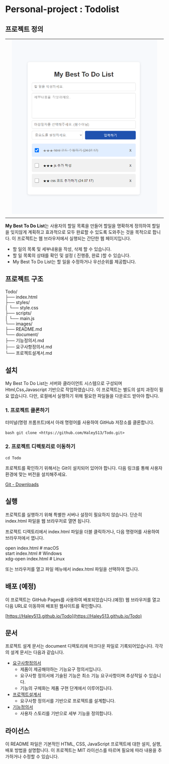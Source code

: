 # Personal-project : Todolist

## 프로젝트 정의

|   |           |   |
|----------|:-------------:|------|
|  |  ![Mybesttodolist](./images/main.PNG) | |
|   |           |   |

**My Best To Do List**는 사용자의 할일 목록을 만들어 할일을 명확하게 정의하여 할일을 잊지않게 계획하고 효과적으로 모두 완료할 수 있도록 도와주는 것을 목적으로 합니다. 이 프로젝트는 웹 브라우저에서 실행되는 간단한 웹 페이지입니다.

- 할 일의 목록 및 세부내용을 작성, 삭제 할 수 있습니다.
- 할 일 목록의 상태를 확인 및 설정 ( 진행중, 완료 )할 수 있습니다.
- My Best To Do List는 할 일을 수정하거나 우선순위를 제공합니다.

## 프로젝트 구조

Todo/  
├── index.html  
├── styles/  
│ └── style.css  
├── scripts/  
│ └── main.js  
└── images/  
├── README.md  
└── document/  
├── 기능정의서.md  
├── 요구사항정의서.md  
└── 프로젝트설계서.md  

## 설치

My Best To Do List는 서버와 클라이언트 시스템으로 구성되며 Html,Css,Javascript 기반으로 작업하였습니다. 
이 프로젝트는 별도의 설치 과정이 필요 없습니다. 다만, 로컬에서 실행하기 위해 필요한 파일들을 다운로드 받아야 합니다.

### 1. 프로젝트 클론하기
터미널(명령 프롬프트)에서 아래 명령어를 사용하여 GitHub 저장소를 클론합니다.

``` bash git clone <https://github.com/Haley513/Todo.git>  ```

### 2. 프로젝트 디렉토리로 이동하기

``` cd Todo ```

프로젝트를 확인하기 위해서는 Git이 설치되어 있어야 합니다. 다음 링크를 통해 사용자 환경에 맞는 버전을 설치해주세요.

[Git - Downloads](https://git-scm.com/downloads)

## 실행

프로젝트를 실행하기 위해 특별한 서버나 설정이 필요하지 않습니다. 단순히 index.html 파일을 웹 브라우저로 열면 됩니다.

프로젝트 디렉토리에서 index.html 파일을 더블 클릭하거나, 다음 명령어를 사용하여 브라우저에서 엽니다.

 open index.html # macOS  
 start index.html # Windows  
 xdg-open index.html # Linux 

또는 브라우저를 열고 파일 메뉴에서 index.html 파일을 선택하여 엽니다.

## 배포 (예정)

이 프로젝트는 GitHub Pages를 사용하여 배포되었습니다.(예정)
웹 브라우저를 열고 다음 URL로 이동하여 배포된 웹사이트를 확인합니다.

[https://Haley513.github.io/Todo](https://Haley513.github.io/Todo)


## 문서

프로젝트 설계 문서는 document 디렉토리에 마크다운 파일로 기록되어있습니다.
각각의 설계 문서는 다음과 같습니다.

- [요구사항정의서](document/요구사항정의서.md)
   - 제품이 제공해야하는 기능요구 정의서입니다.
   - 요구사항 정의서에 기술된 기능은 최소 기능 요구사항이며 추상적일 수 있습니다.
   - 기능의 구체화는 제품 구현 단계에서 이루어집니다.
- [프로젝트설계서](document/프로젝트설계서.md)
   - 요구사항 정의서를 기반으로 프로젝트를 설계합니다.
- [기능정의서](document/기능정의서.md)
   - 사용자 스토리를 기반으로 세부 기능을 정의합니다.  


## 라이선스

이 README 파일은 기본적인 HTML, CSS, JavaScript 프로젝트에 대한 설치, 실행, 배포 방법을 설명합니다. 이 프로젝트는 MIT 라이선스를 따르며 필요에 따라 내용을 추가하거나 수정할 수 있습니다.